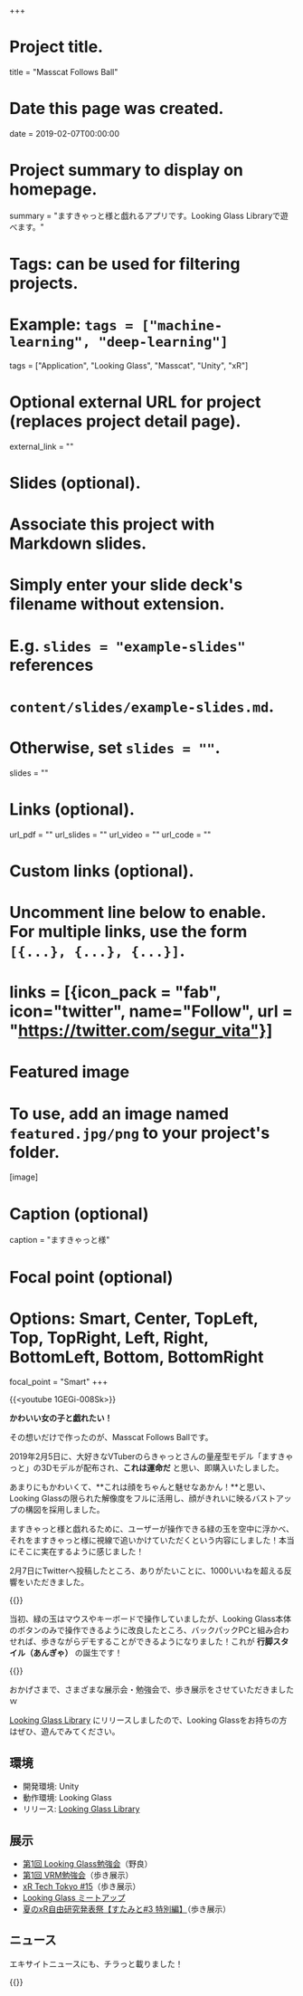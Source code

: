 +++
# Project title.
title = "Masscat Follows Ball"

# Date this page was created.
date = 2019-02-07T00:00:00

# Project summary to display on homepage.
summary = "ますきゃっと様と戯れるアプリです。Looking Glass Libraryで遊べます。"

# Tags: can be used for filtering projects.
# Example: `tags = ["machine-learning", "deep-learning"]`
tags = ["Application", "Looking Glass", "Masscat", "Unity", "xR"]

# Optional external URL for project (replaces project detail page).
external_link = ""

# Slides (optional).
#   Associate this project with Markdown slides.
#   Simply enter your slide deck's filename without extension.
#   E.g. `slides = "example-slides"` references 
#   `content/slides/example-slides.md`.
#   Otherwise, set `slides = ""`.
slides = ""

# Links (optional).
url_pdf = ""
url_slides = ""
url_video = ""
url_code = ""

# Custom links (optional).
#   Uncomment line below to enable. For multiple links, use the form `[{...}, {...}, {...}]`.
# links = [{icon_pack = "fab", icon="twitter", name="Follow", url = "https://twitter.com/segur_vita"}]

# Featured image
# To use, add an image named `featured.jpg/png` to your project's folder. 
[image]
  # Caption (optional)
  caption = "ますきゃっと様"

  # Focal point (optional)
  # Options: Smart, Center, TopLeft, Top, TopRight, Left, Right, BottomLeft, Bottom, BottomRight
  focal_point = "Smart"
+++

{{<youtube 1GEGi-008Sk>}}

**かわいい女の子と戯れたい！**

その想いだけで作ったのが、Masscat Follows Ballです。

2019年2月5日に、大好きなVTuberのらきゃっとさんの量産型モデル「ますきゃっと」の3Dモデルが配布され、**これは運命だ** と思い、即購入いたしました。

あまりにもかわいくて、**これは顔をちゃんと魅せなあかん！**と思い、Looking Glassの限られた解像度をフルに活用し、顔がきれいに映るバストアップの構図を採用しました。

ますきゃっと様と戯れるために、ユーザーが操作できる緑の玉を空中に浮かべ、それをますきゃっと様に視線で追いかけていただくという内容にしました！本当にそこに実在するように感じました！

2月7日にTwitterへ投稿したところ、ありがたいことに、1000いいねを超える反響をいただきました。

{{<twitter user="segur_vita" id="1093508279504842752" >}}

当初、緑の玉はマウスやキーボードで操作していましたが、Looking Glass本体のボタンのみで操作できるように改良したところ、バックパックPCと組み合わせれば、歩きながらデモすることができるようになりました！これが **行脚スタイル（あんぎゃ）** の誕生です！

{{<twitter user="segur_vita" id="1116844336086302720" >}}

おかげさまで、さまざまな展示会・勉強会で、歩き展示をさせていただきましたｗ

[Looking Glass Library](https://madewith.lookingglassfactory.com/app/72/) にリリースしましたので、Looking Glassをお持ちの方はぜひ、遊んでみてください。



## 環境

- 開発環境: Unity
- 動作環境: Looking Glass
- リリース: [Looking Glass Library](https://madewith.lookingglassfactory.com/app/72/)



## 展示

- [第1回 Looking Glass勉強会](https://lookingglass.connpass.com/event/115508/)（野良）
- [第1回 VRM勉強会](https://vrm.connpass.com/event/116985/)（歩き展示）
- [xR Tech Tokyo #15](https://vrtokyo.connpass.com/event/121561/)（歩き展示）
- [Looking Glass ミートアップ](https://connpass.com/event/124916/)
- [夏のxR自由研究発表祭【すたみと#3 特別編】](https://standalone-vr.connpass.com/event/143354/)（歩き展示）



## ニュース

エキサイトニュースにも、チラっと載りました！

{{<twitter user="segur_vita" id="1120869021052596225" >}}

